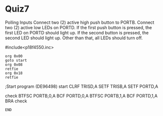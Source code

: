 # Quiz7
Polling Inputs
Connect two (2) active high push button to PORTB. Connect two (2) active low LEDs on PORTD. If the first push button is pressed,
the first LED on PORTD should light up. If the second button is pressed, the second LED should light up. Other than that, all LEDs
should turn off. 

#include<p18f4550.inc>

	org 0x00
	goto start
	org 0x08
	retfie
	org 0x18
	retfie
			
;Start program (DE96498)
start	CLRF TRISD,A
        SETF TRISB,A
        SETF PORTD,A

check	BTFSC PORTB,0,A
        BCF PORTD,0,A
        BTFSC PORTB,1,A
        BCF PORTD,1,A
        BRA check

	END
